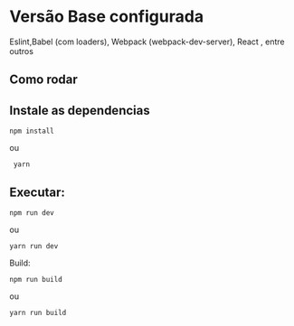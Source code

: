 # Versão Base configurada

Eslint,Babel (com loaders), Webpack (webpack-dev-server), React , entre outros

## Como rodar

## Instale as dependencias

```
npm install
```

ou

```
 yarn
```

## Executar:

```
npm run dev
```

ou

```
yarn run dev
```

Build:

```
npm run build
```

ou

```
yarn run build
```
